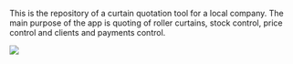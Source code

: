This is the repository of a curtain quotation tool for a local company. The main purpose of the app is quoting of roller curtains, stock control, price control and clients and payments control. 



<img src="https://cortinasargentinas.com/media/catalog/product/cache/036a566169bcfc1ae81fb23299bd6f15/d/o/doble_5.jpg" align="down"/>